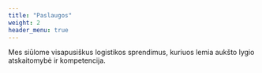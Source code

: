 ```yaml
---
title: "Paslaugos"
weight: 2
header_menu: true
---
```


Mes siūlome visapusiškus logistikos sprendimus, kuriuos lemia aukšto lygio atskaitomybė ir kompetencija.